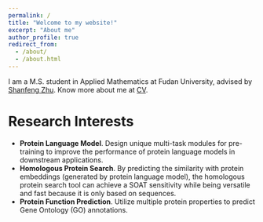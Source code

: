 ```yaml
---
permalink: /
title: "Welcome to my website!"
excerpt: "About me"
author_profile: true
redirect_from: 
  - /about/
  - /about.html
---
```


I am a M.S. student in Applied Mathematics at Fudan University, advised by [Shanfeng Zhu](https://istbi.fudan.edu.cn/lnen/info/1157/2128.htm). Know more about me at [CV](https://maovshao.github.io/files/CV.pdf).

Research Interests
======
* **Protein Language Model**. Design unique multi-task modules for pre-training to improve the performance of protein language models in downstream applications.
* **Homologous Protein Search**. By predicting the similarity with protein embeddings (generated by protein language model), the homologous protein search tool can achieve a SOAT sensitivity while being versatile and fast because it is only based on sequences.
* **Protein Function Prediction**. Utilize multiple protein properties to predict Gene Ontology (GO) annotations.